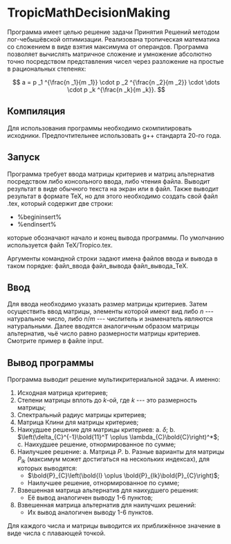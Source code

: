 # TropicMathDecisionMaking

Программа имеет целью решение задачи Принятия Решений методом лог-чебышёвской оптимизации. Реализована тропическая математика со сложением в виде взятия максимума от операндов.
Программа позволяет вычислять матричное сложение и умножение абсолютно точно посредством представления чисел через разложение на простые в рациональных степенях:

$$ a = p _1 ^{\frac{n _1}{m _1}} \cdot p _2 ^{\frac{n _2}{m _2}} \cdot \dots \cdot p _k ^{\frac{n _k}{m _k}}. $$

## Компиляция

Для использования программы необходимо скомпилировать исходники. Предпочтительнее использовать g++ стандарта 20-го года.

## Запуск

Программа требует ввода матрицы критериев и матриц альтернатив посредством либо консольного ввода, либо чтения файла. Выводит результат в виде обычного текста на экран или в файл.
Также выводит результат в формате TeX, но для этого необходимо создать свой файл .tex, который содержит две строки:

- %begininsert%
- %endinsert%

которые обозначают начало и конец вывода программы. По умолчанию используется файл TeX/Tropico.tex.

Аргументы командной строки задают имена файлов ввода и вывода в таком порядке: файл_ввода файл_вывода файл_вывода_TeX.

## Ввод

Для ввода необходимо указать размер матрицы критериев. Затем осуществить ввод матрицы, элементы которой имеют вид либо $n$ --- натуральное число, либо $n/m$ --- числитель и знаменатель являются натуральными.
Далее вводятся аналогичным образом матрицы альтернатив, чьё число равно размерности матрицы критериев. Смотрите пример в файле input.

## Вывод программы

Программа выводит решение мультикритериальной задачи. А именно:

1. Исходная матрица критериев;
2. Степени матрицы вплоть до $k$-ой, где $k$ --- это размерность матрицы;
3. Спектральный радиус матрицы критериев;
4. Матрица Клини для матрицы критериев;
5. Наихудшее решение для матрицы критериев:
   a. $\delta$;
   b. $\left(\delta_{C}^{-1}\bold{11}^T \oplus \lambda_{C}\bold{C}\right)^*$;
   c. Наихудшее решение, отнормированное по сумме;
6. Наилучшее решение:
   a. Матрица $P$.
   b. Разные варианты для матрицы $P_{lk}$ (максимум может достигаться на нескольких индексах), для которых выводятся:
     - $\bold{P}_{C}\left(\bold{I} \oplus \bold{P}_{lk}\bold{P}_{C}\right)$;
     - Наилучшее решение, отнормированное по сумме;
7. Взвешенная матрица альтернатив для наихудшего решения:
   - Её вывод аналогичен выводу 1-6 пунктов;
8. Взвешенная матрица альтернатив для наилучших решений:
   - Их вывод аналогичен выводу 1-6 пунктов.

Для каждого числа и матрицы выводится их приближённое значение в виде числа с плавающей точкой.
